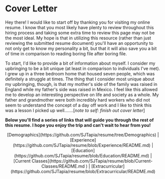 # Cover Letter
Hey there! I would like to start off by thanking you for visiting my online resume. I know that you most likely have plenty to review throughout this hiring process and taking some extra time to review this page may not be the most ideal. My hope is that in utilizing this resource (rather than just reviewing the submitted resume document) you'll have an opportunity to not only get to know my personality a bit, but that it will also save you a bit of time in comparison to reading boring file after boring file. 

To start, I'd like to provide a bit of information about myself. I consider my upbringing to be a bit unique (at least in comparison to individuals I've met). I grew up in a three bedroom home that housed seven people, which was definitely a struggle at times. The thing that I consider most unique about my upbringing, though, is that my mother's side of the family was raised in England while my father's side was raised in Mexico. I feel like this allowed me to develop an interesting perspective on life and society as a whole. My father and grandmother were both incredibly hard workers who did not seem to understand the concept of a day off work and I like to think this was a lesson I picked up well.......[_note to self: finish out cover letter_]

**Below you'll find a series of links that will guide you through the rest of this resume. I hope you enjoy the trip and can't wait to hear from you!**

<div align='center'>[Demographics](https://github.com/SJTapia/resume/tree/Demographics) | [Experience](https://github.com/SJTapia/resume/blob/Experience/README.md) | [Education](https://github.com/SJTapia/resume/blob/Education/README.md) | [Current Classes](https://github.com/SJTapia/resume/blob/Current-Classes/README.md
) | [Extracurricular](https://github.com/SJTapia/resume/blob/Extracurricular/README.md)</div>


